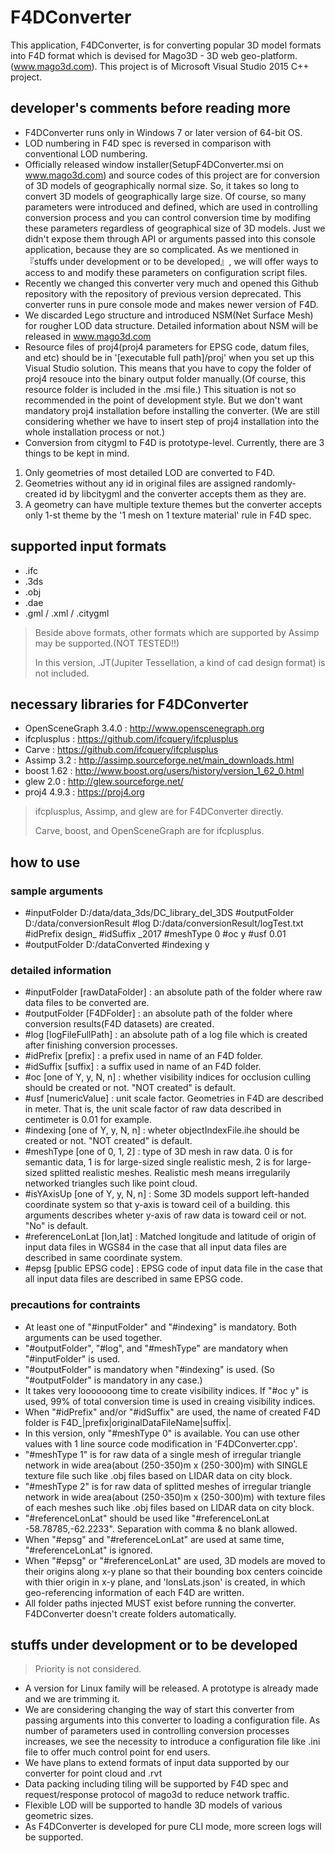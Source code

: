 # F4DConverter
This application, F4DConverter, is for converting popular 3D model formats into F4D format
which is devised for Mago3D - 3D web geo-platform. (www.mago3d.com).
This project is of Microsoft Visual Studio 2015 C++ project.

## developer's comments before reading more ##
- F4DConverter runs only in Windows 7 or later version of 64-bit OS.
- LOD numbering in F4D spec is reversed in comparison with conventional LOD numbering.
- Officially released window installer(SetupF4DConverter.msi on www.mago3d.com) and source codes of this project are for conversion of 3D models of geographically normal size.
So, it takes so long to convert 3D models of geographically large size. Of course, so many parameters were introduced and defined, which are used in controlling conversion process
and you can control conversion time by modifing these parameters regardless of geographical size of 3D models. Just we didn't expose them through API or arguments passed into
this console application, because they are so complicated. As we mentioned in 『stuffs under development or to be developed』, we will offer ways to access to and modify these
parameters on configuration script files.
- Recently we changed this converter very much and opened this Github repository with the repository of previous version deprecated.
  This converter runs in pure console mode and makes newer version of F4D.
- We discarded Lego structure and introduced NSM(Net Surface Mesh) for rougher LOD data structure. Detailed information about NSM will be released in www.mago3d.com
- Resource files of proj4(proj4 parameters for EPSG code, datum files, and etc) should be in '[executable full path]/proj' when you set up this Visual Studio solution.
This means that you have to copy the folder of proj4 resouce into the binary output folder manually.(Of course, this resource folder is included in the .msi file.)
This situation is not so recommended in the point of development style. But we don't want mandatory proj4 installation before installing the converter.
(We are still considering whether we have to insert step of proj4 installation into the whole installation process or not.)
- Conversion from citygml to F4D is prototype-level. Currently, there are 3 things to be kept in mind.  
 1. Only geometries of most detailed LOD are converted to F4D.  
 2. Geometries without any id in original files are assigned randomly-created id by libcitygml and the converter accepts them as they are.  
 3. A geometry can have multiple texture themes but the converter accepts only 1-st theme by the '1 mesh on 1 texture material' rule in F4D spec.

## supported input formats ##
- .ifc
- .3ds
- .obj
- .dae
- .gml / .xml / .citygml

> Beside above formats, other formats which are supported by Assimp may be supported.(NOT TESTED!!)
>
> In this version, .JT(Jupiter Tessellation, a kind of cad design format) is not included.

## necessary libraries for F4DConverter ##
- OpenSceneGraph 3.4.0 : http://www.openscenegraph.org
- ifcplusplus : https://github.com/ifcquery/ifcplusplus
- Carve : https://github.com/ifcquery/ifcplusplus
- Assimp 3.2 : http://assimp.sourceforge.net/main_downloads.html
- boost 1.62 : http://www.boost.org/users/history/version_1_62_0.html
- glew 2.0 : http://glew.sourceforge.net/
- proj4 4.9.3 : https://proj4.org

> ifcplusplus, Assimp, and glew are for F4DConverter directly.
>
> Carve, boost, and OpenSceneGraph are for ifcplusplus.

## how to use ##
### sample arguments ###
- #inputFolder D:/data/data_3ds/DC_library_del_3DS #outputFolder D:/data/conversionResult #log D:/data/conversionResult/logTest.txt #idPrefix design_ #idSuffix _2017 #meshType 0 #oc y #usf 0.01
- #outputFolder D:/dataConverted #indexing y
### detailed information ###
- #inputFolder [rawDataFolder] : an absolute path of the folder where raw data files to be converted are.
- #outputFolder [F4DFolder] : an absolute path of the folder where conversion results(F4D datasets) are created.
- #log [logFileFullPath] : an absolute path of a log file which is created after finishing conversion processes.
- #idPrefix [prefix] : a prefix used in name of an F4D folder.
- #idSuffix [suffix] : a suffix used in name of an F4D folder.
- #oc [one of Y, y, N, n] : whether visibility indices for occlusion culling should be created or not. "NOT created" is default.
- #usf [numericValue] : unit scale factor. Geometries in F4D are described in meter. That is, the unit scale factor of raw data described in centimeter is 0.01 for example.
- #indexing [one of Y, y, N, n] : wheter objectIndexFile.ihe should be created or not. "NOT created" is default.
- #meshType [one of 0, 1, 2] : type of 3D mesh in raw data. 0 is for semantic data, 1 is for large-sized single realistic mesh, 2 is for large-sized splitted realistic meshes. Realistic mesh means irregularily networked triangles such like point cloud.
- #isYAxisUp [one of Y, y, N, n] : Some 3D models support left-handed coordinate system so that y-axis is toward ceil of a building. this arguments describes wheter y-axis of raw data is toward ceil or not. "No" is default.
- #referenceLonLat [lon,lat] : Matched longitude and latitude of origin of input data files in WGS84 in the case that all input data files are described in same coordinate system.   
- #epsg [public EPSG code] : EPSG code of input data file in the case that all input data files are described in same EPSG code.

### precautions for contraints ###
- At least one of "#inputFolder" and "#indexing" is mandatory. Both arguments can be used together.
- "#outputFolder", "#log", and "#meshType"  are mandatory when "#inputFolder" is used.
- "#outputFolder" is mandatory when "#indexing" is used. (So "#outputFolder" is mandatory in any case.)
- It takes very looooooong time to create visibility indices. If "#oc y" is used, 99% of total conversion time is used in creaing visibility indices.
- When "#idPrefix" and/or "#idSuffix" are used, the name of created F4D folder is F4D_|prefix|originalDataFileName|suffix|.
- In this version, only "#meshType 0" is available. You can use other values with 1 line source code modification in 'F4DConverter.cpp'.
- "#meshType 1" is for raw data of a single mesh of irregular triangle network in wide area(about (250-350)m x (250-300)m) with SINGLE texture file such like .obj files based on LIDAR data on city block.
- "#meshType 2" is for raw data of splitted meshes of irregular triangle network in wide area(about (250-350)m x (250-300)m) with texture files of each meshes such like .obj files based on LIDAR data on city block.
- "#referenceLonLat" should be used like "#referenceLonLat -58.78785,-62.2233". Separation with comma & no blank allowed.
- When "#epsg" and "#referenceLonLat" are used at same time, "#referenceLonLat" is ignored.
- When "#epsg" or "#referenceLonLat" are used, 3D models are moved to their origins along x-y plane so that their bounding box centers coincide with thier origin in x-y plane, and
  'lonsLats.json' is created, in which geo-referencing information of each F4D are written.
- All folder paths injected MUST exist before running the converter. F4DConverter doesn't create folders automatically.

## stuffs under development or to be developed ##
> Priority is not considered.
- A version for Linux family will be released. A prototype is already made and we are trimming it.
- We are considering changing the way of start this converter from passing arguments into this converter to loading a configuration file. As number of parameters used in controlling conversion processes increases, we see the necessity to introduce a configuration file like .ini file to offer much control point for end users.
- We have plans to extend formats of input data supported by our converter for point cloud and .rvt
- Data packing including tiling will be supported by F4D spec and request/response protocol of mago3d to reduce network traffic.
- Flexible LOD will be supported to handle 3D models of various geometric sizes.
- As F4DConverter is developed for pure CLI mode, more screen logs will be supported.
